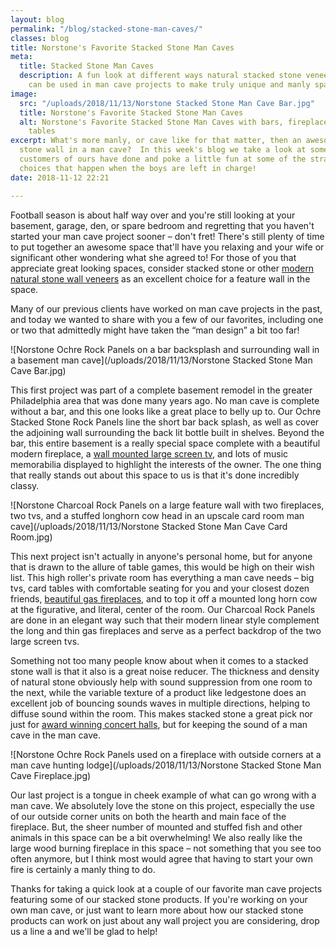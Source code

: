 ```yaml
---
layout: blog
permalink: "/blog/stacked-stone-man-caves/"
classes: blog
title: Norstone's Favorite Stacked Stone Man Caves
meta:
  title: Stacked Stone Man Caves
  description: A fun look at different ways natural stacked stone veneer products
    can be used in man cave projects to make truly unique and manly spaces!
image:
  src: "/uploads/2018/11/13/Norstone Stacked Stone Man Cave Bar.jpg"
  title: Norstone's Favorite Stacked Stone Man Caves
  alt: Norstone's Favorite Stacked Stone Man Caves with bars, fireplaces, and poker
    tables
excerpt: What's more manly, or cave like for that matter, then an awesome stacked
  stone wall in a man cave?  In this week's blog we take a look at some man caves
  customers of ours have done and poke a little fun at some of the strange design
  choices that happen when the boys are left in charge!
date: 2018-11-12 22:21

---
```

Football season is about half way over and you're still looking at your basement, garage, den, or spare bedroom and regretting that you haven't started your man cave project sooner – don't fret!  There's still plenty of time to put together an awesome space that'll have you relaxing and your wife or significant other wondering what she agreed to!  For those of you that appreciate great looking spaces, consider stacked stone or other [modern natural stone wall veneers](https://www.norstoneusa.com/products/) as an excellent choice for a feature wall in the space.

Many of our previous clients have worked on man cave projects in the past, and today we wanted to share with you a few of our favorites, including one or two that admittedly might have taken the “man design” a bit too far!

![Norstone Ochre Rock Panels on a bar backsplash and surrounding wall in a basement man cave](/uploads/2018/11/13/Norstone Stacked Stone Man Cave Bar.jpg)

This first project was part of a complete basement remodel in the greater Philadelphia area that was done many years ago.  No man cave is complete without a bar, and this one looks like a great place to belly up to.  Our Ochre Stacked Stone Rock Panels line the short bar back splash, as well as cover the adjoining wall surrounding the back lit bottle built in shelves.  Beyond the bar, this entire basement is a really special space complete with a beautiful modern fireplace, a [wall mounted large screen tv](https://www.norstoneusa.com/blog/how-to-install-a-flat-screen-tv-on-a-stacked-stone-wall/), and lots of music memorabilia displayed to highlight the interests of the owner.  The one thing that really stands out about this space to us is that it's done incredibly classy.

![Norstone Charcoal Rock Panels on a large feature wall with two fireplaces, two tvs, and a stuffed longhorn cow head in an upscale card room man cave](/uploads/2018/11/13/Norstone Stacked Stone Man Cave Card Room.jpg)

This next project isn't actually in anyone's personal home, but for anyone that is drawn to the allure of table games, this would be high on their wish list.  This high roller's private room has everything a man cave needs – big tvs, card tables with comfortable seating for you and your closest dozen friends, [beautiful gas fireplaces](https://www.norstoneusa.com/blog/top-5-stone-fireplaces-2017/), and to top it off a mounted long horn cow at the figurative, and literal, center of the room.  Our Charcoal Rock Panels are done in an elegant way such that their modern linear style complement the long and thin gas fireplaces and serve as a perfect backdrop of the two large screen tvs.

Something not too many people know about when it comes to a stacked stone wall is that it also is a great noise reducer.  The thickness and density of natural stone obviously help with sound suppression from one room to the next, while the variable texture of a product like ledgestone does an excellent job of bouncing sounds waves in multiple directions, helping to diffuse sound within the room.  This makes stacked stone a great pick nor just for [award winning concert halls](https://www.norstoneusa.com/gallery/project/rockport/), but for keeping the sound of a man cave in the man cave.

![Norstone Ochre Rock Panels used on a fireplace with outside corners at a man cave hunting lodge](/uploads/2018/11/13/Norstone Stacked Stone Man Cave Fireplace.jpg)

Our last project is a tongue in cheek example of what can go wrong with a man cave.  We absolutely love the stone on this project, especially the use of our outside corner units on both the hearth and main face of the fireplace.  But, the sheer number of mounted and stuffed fish and other animals in this space can be a bit overwhelming!  We also really like the large wood burning fireplace in this space – not something that you see too often anymore, but I think most would agree that having to start your own fire is certainly a manly thing to do.

Thanks for taking a quick look at a couple of our favorite man cave projects featuring some of our stacked stone products.  If you're working on your own man cave, or just want to learn more about how our stacked stone products can work on just about any wall project you are considering, drop us a line a and we'll be glad to help!
